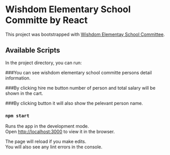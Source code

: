 # Wishdom Elementary School Committe by React

This project was bootstrapped with [Wishdom Elementay School Committee](https://wishdom-elementary-school-committee-by-react.netlify.app/).

## Available Scripts

In the project directory, you can run:


###You can see wishdom elementary school committe persons detail information.

###By clicking hire me button number of person and total salary will be shown in the cart.

###By clicking button it will also show the pelevant person name.



### `npm start`

Runs the app in the development mode.\
Open [http://localhost:3000](http://localhost:3000) to view it in the browser.

The page will reload if you make edits.\
You will also see any lint errors in the console.


